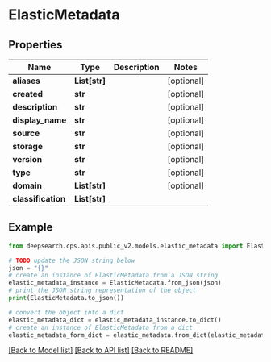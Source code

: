 # ElasticMetadata


## Properties

Name | Type | Description | Notes
------------ | ------------- | ------------- | -------------
**aliases** | **List[str]** |  | [optional] 
**created** | **str** |  | [optional] 
**description** | **str** |  | [optional] 
**display_name** | **str** |  | [optional] 
**source** | **str** |  | [optional] 
**storage** | **str** |  | [optional] 
**version** | **str** |  | [optional] 
**type** | **str** |  | [optional] 
**domain** | **List[str]** |  | [optional] 
**classification** | **List[str]** |  | 

## Example

```python
from deepsearch.cps.apis.public_v2.models.elastic_metadata import ElasticMetadata

# TODO update the JSON string below
json = "{}"
# create an instance of ElasticMetadata from a JSON string
elastic_metadata_instance = ElasticMetadata.from_json(json)
# print the JSON string representation of the object
print(ElasticMetadata.to_json())

# convert the object into a dict
elastic_metadata_dict = elastic_metadata_instance.to_dict()
# create an instance of ElasticMetadata from a dict
elastic_metadata_form_dict = elastic_metadata.from_dict(elastic_metadata_dict)
```
[[Back to Model list]](../README.md#documentation-for-models) [[Back to API list]](../README.md#documentation-for-api-endpoints) [[Back to README]](../README.md)


